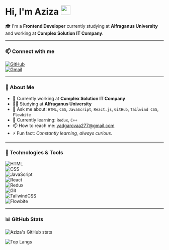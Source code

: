 # Hi, I'm Aziza <img src="https://media.giphy.com/media/hvRJCLFzcasrR4ia7z/giphy.gif" width="30px"/>

🎓 I'm a **Frontend Developer** currently studying at **Alfraganus University** and working at **Complex Solution IT Company**.

---

### 📫 Connect with me

[![GitHub](https://img.shields.io/badge/GitHub-181717?style=for-the-badge&logo=github&logoColor=white)](https://github.com/Azizayadgarova)  
[![Gmail](https://img.shields.io/badge/yadgarovaa277@gmail.com-D14836?style=for-the-badge&logo=gmail&logoColor=white)](mailto:yadgarovaa277@gmail.com)

---

### 💼 About Me

- 🔭 Currently working at **Complex Solution IT Company**  
- 🧑‍🎓 Studying at **Alfraganus University**  
- 💬 Ask me about: `HTML`, `CSS`, `JavaScript`, `React.js`, `GitHub`, `Tailwind CSS`, `Flowbite`  
- 🌱 Currently learning: `Redux`, `C++`  
- 📫 How to reach me: yadgarovaa277@gmail.com  
- ⚡ Fun fact: _Constantly learning, always curious._

---

### 🚀 Technologies & Tools

![HTML](https://img.shields.io/badge/HTML-E44D26?style=for-the-badge&logo=html5&logoColor=white)  
![CSS](https://img.shields.io/badge/CSS-1572B6?style=for-the-badge&logo=css3&logoColor=white)  
![JavaScript](https://img.shields.io/badge/JavaScript-F7DF1E?style=for-the-badge&logo=javascript&logoColor=black)  
![React](https://img.shields.io/badge/React-61DAFB?style=for-the-badge&logo=react&logoColor=black)  
![Redux](https://img.shields.io/badge/Redux-764ABC?style=for-the-badge&logo=redux&logoColor=white)  
![Git](https://img.shields.io/badge/Git-F1502F?style=for-the-badge&logo=git&logoColor=white)  
![TailwindCSS](https://img.shields.io/badge/Tailwind_CSS-38B2AC?style=for-the-badge&logo=tailwind-css&logoColor=white)  
![Flowbite](https://img.shields.io/badge/Flowbite-4F46E5?style=for-the-badge&logo=flowbite&logoColor=white)  

---

### 📊 GitHub Stats

![Aziza's GitHub stats](https://github-readme-stats.vercel.app/api?username=Azizayadgarova&show_icons=true&theme=github_dark)

![Top Langs](https://github-readme-stats.vercel.app/api/top-langs/?username=Azizayadgarova&layout=compact&theme=github_dark)

